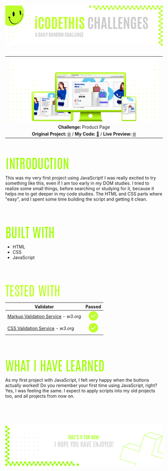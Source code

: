 ![A pretty README header](./assets/Readme-files/Readme-Header.png)
<br />
<br />

|         |               
| :-------------:|
| ![Challenge](./assets/Readme-files/Readme-Mockup.png)  |
| **Challenge:** Product Page   | 
| **Original Project:** [🌐](https://github.com/malunaridev/Challenges-iCodeThis/blob/master/1-product-page/assets/Readme-files/example.jpg?raw=true) / **My Code:** [📄](https://github.com/malunaridev/Challenges-iCodeThis/tree/master/1-product-page) / **Live Preview:** [🌐](https://challenges-ict-product-page.vercel.app/)  

<br />
<br />

![Introduction](./assets/Readme-files/Readme-Introduction.png)

This was my very first project using JavaScript! I was really excited to try something like this, even if I am too early in my DOM studies. I tried to realize some small things, before searching or studying for it, because it helps me to get deeper in my code studies. The HTML and CSS parts where "easy", and I spent some time building the script and getting it clean.

<br />
<br />
<br />

![Built with](./assets/Readme-files/Readme-Built-with.png)

- HTML
- CSS
- JavaScript

<br />
<br />
<br />

![Built with](./assets/Readme-files/Readme-Tested-with.png)

|  Validator  | Passed |
| ------------- | :-------------: |
|[Markup Validation Service](https://validator.w3.org/) - <em>w3.org</em> | ![Done](./assets/Readme-files/Readme-Done.png)  |
|[CSS Validation Service](https://jigsaw.w3.org/css-validator/) - <em>w3.org</em> | ![Done](./assets/Readme-files/Readme-Done.png)  |

<br />
<br />
<br />

![What I Have Learned](./assets/Readme-files/Readme-What-I-have-learned.png)

As my first project with JavaScript, I felt very happy when the buttons actually worked! Do you remember your first time using JavaScript, right? Yes, I was feeling the same. I expect to apply scripts into my old projects too, and all projects from now on.

<br />
<br />
<br />


![A pretty README footer](./assets/Readme-files/Readme-Footer.png)
